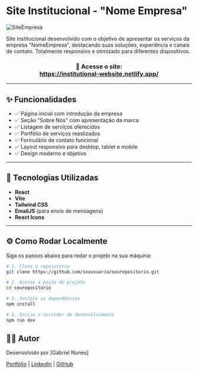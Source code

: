 # Site Institucional - "Nome Empresa"

![SiteEmpresa](https://github.com/user-attachments/assets/79c3f283-6bfd-4bd2-bd35-b11b6a53af82)

Site institucional desenvolvido com o objetivo de apresentar os serviços da empresa "NomeEmpresa", destacando suas soluções, experiência e canais de contato. Totalmente responsivo e otimizado para diferentes dispositivos.

### <p align="center">🔗 **Acesse o site:** <br>https://institutional-website.netlify.app/ </p>

---

## ✨ Funcionalidades

- ✅ Página inicial com introdução da empresa
- ✅ Seção "Sobre Nós" com apresentação da marca
- ✅ Listagem de serviços oferecidos
- ✅ Portfólio de serviços reaslizados
- ✅ Formulário de contato funcional
- ✅ Layout responsivo para desktop, tablet e mobile
- ✅ Design moderno e objetivo

---

## 🚀 Tecnologias Utilizadas

- **React**
- **Vite**
- **Tailwind CSS**
- **EmailJS** (para envio de mensagens)
- **React Icons**

---

## ⚙️ Como Rodar Localmente

Siga os passos abaixo para rodar o projeto na sua máquina:

```bash
# 1. Clone o repositório
git clone https://github.com/seuusuario/seurepositorio.git

# 2. Acesse a pasta do projeto
cd seurepositorio

# 3. Instale as dependências
npm install

# 4. Inicie o servidor de desenvolvimento
npm run dev
```

## 👨‍💻 Autor
Desenvolvido por [Gabriel Nunes]

[Portfólio](https://gabnns.netlify.app/) | [LinkedIn](https://www.linkedin.com/in/gabrielnuneschaves/) | [GitHub](https://github.com/Gabnns)

